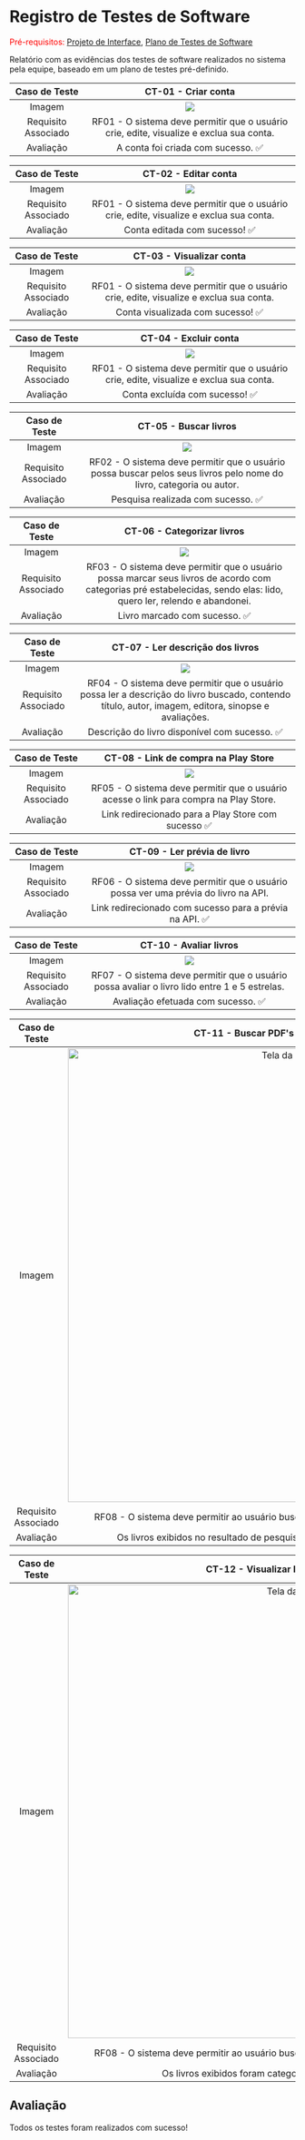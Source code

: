 # Registro de Testes de Software

<span style="color:red">Pré-requisitos: <a href="04-Projeto de Interface.md"> Projeto de Interface</a></span>, <a href="08-Plano de Testes de Software.md"> Plano de Testes de Software</a>

Relatório com as evidências dos testes de software realizados no sistema pela equipe, baseado em um plano de testes pré-definido.

|    Caso de Teste    |                                   CT-01 - Criar conta                                   |
| :-----------------: | :-------------------------------------------------------------------------------------: |
|       Imagem        |                    <img src = "./img/Tela-CadastroConcluido.jpeg"/>                     |
| Requisito Associado | RF01 - O sistema deve permitir que o usuário crie, edite, visualize e exclua sua conta. |
|      Avaliação      |                           A conta foi criada com sucesso. ✅                            |

|    Caso de Teste    |                                  CT-02 - Editar conta                                   |
| :-----------------: | :-------------------------------------------------------------------------------------: |
|       Imagem        |                      <img src = "./img/Tela-PerfilConcluido.jpg"/>                      |
| Requisito Associado | RF01 - O sistema deve permitir que o usuário crie, edite, visualize e exclua sua conta. |
|      Avaliação      |                              Conta editada com sucesso! ✅                              |

|    Caso de Teste    |                                CT-03 - Visualizar conta                                 |
| :-----------------: | :-------------------------------------------------------------------------------------: |
|       Imagem        |                      <img src = "./img/Tela-PerfilConcluido.jpg"/>                      |
| Requisito Associado | RF01 - O sistema deve permitir que o usuário crie, edite, visualize e exclua sua conta. |
|      Avaliação      |                            Conta visualizada com sucesso! ✅                            |

|    Caso de Teste    |                                  CT-04 - Excluir conta                                  |
| :-----------------: | :-------------------------------------------------------------------------------------: |
|       Imagem        |                      <img src = "./img/Tela-PerfilConcluido.jpg"/>                      |
| Requisito Associado | RF01 - O sistema deve permitir que o usuário crie, edite, visualize e exclua sua conta. |
|      Avaliação      |                             Conta excluída com sucesso! ✅                              |

|    Caso de Teste    |                                                CT-05 - Buscar livros                                                |
| :-----------------: | :-----------------------------------------------------------------------------------------------------------------: |
|       Imagem        |                                  <img src = "./img/Tela-pesquisa-resultado.jpg"/>                                   |
| Requisito Associado | RF02 - O sistema deve permitir que o usuário possa buscar pelos seus livros pelo nome do livro, categoria ou autor. |
|      Avaliação      |                                         Pesquisa realizada com sucesso. ✅                                          |

|    Caso de Teste    |                                                                     CT-06 - Categorizar livros                                                                      |
| :-----------------: | :-----------------------------------------------------------------------------------------------------------------------------------------------------------------: |
|       Imagem        |                                                            <img src = "./img/Tela-MarcarAvaliacao.jpg"/>                                                            |
| Requisito Associado | RF03 - O sistema deve permitir que o usuário possa marcar seus livros de acordo com categorias pré estabelecidas, sendo elas: lido, quero ler, relendo e abandonei. |
|      Avaliação      |                                                                    Livro marcado com sucesso. ✅                                                                    |

|    Caso de Teste    |                                                          CT-07 - Ler descrição dos livros                                                           |
| :-----------------: | :-------------------------------------------------------------------------------------------------------------------------------------------------: |
|       Imagem        |                                                       <img src = "./img/Tela-Descricao.jpg"/>                                                       |
| Requisito Associado | RF04 - O sistema deve permitir que o usuário possa ler a descrição do livro buscado, contendo título, autor, imagem, editora, sinopse e avaliações. |
|      Avaliação      |                                                    Descrição do livro disponível com sucesso. ✅                                                    |

|    Caso de Teste    |                         CT-08 - Link de compra na Play Store                          |
| :-----------------: | :-----------------------------------------------------------------------------------: |
|       Imagem        |                   <img src = "./img/Tela-LerPreviaBaixaEBook.jpg"/>                   |
| Requisito Associado | RF05 - O sistema deve permitir que o usuário acesse o link para compra na Play Store. |
|      Avaliação      |                  Link redirecionado para a Play Store com sucesso ✅                  |

|    Caso de Teste    |                            CT-09 - Ler prévia de livro                             |
| :-----------------: | :--------------------------------------------------------------------------------: |
|       Imagem        |                 <img src = "./img/Tela-LerPreviaBaixaEBook.jpg"/>                  |
| Requisito Associado | RF06 - O sistema deve permitir que o usuário possa ver uma prévia do livro na API. |
|      Avaliação      |              Link redirecionado com sucesso para a prévia na API. ✅               |

|    Caso de Teste    |                                    CT-10 - Avaliar livros                                     |
| :-----------------: | :-------------------------------------------------------------------------------------------: |
|       Imagem        |                         <img src = "./img/Tela-MarcarAvaliacao.jpg"/>                         |
| Requisito Associado | RF07 - O sistema deve permitir que o usuário possa avaliar o livro lido entre 1 e 5 estrelas. |
|      Avaliação      |                              Avaliação efetuada com sucesso. ✅                               |

|    Caso de Teste    |                                      CT-11 - Buscar PDF's gratuitos na Biblioteca                                       |
| :-----------------: | :---------------------------------------------------------------------------------------------------------------------: |
|       Imagem        | <img src="img/Tela-BibliotecaPesquisa.jpeg" alt="Tela da Biblioteca" title="Tela da Biblioteca" style="height: 800px;"> |
| Requisito Associado |             RF08 - O sistema deve permitir ao usuário buscar livros listados como gratuitos na biblioteca.              |
|      Avaliação      |                    Os livros exibidos no resultado de pesquisa possuem PDF para download na API. ✅                     |

|    Caso de Teste    |                                CT-12 - Visualizar livros categorizados                                |
| :-----------------: | :---------------------------------------------------------------------------------------------------: |
|       Imagem        | <img src="img/Tela-Estante.jpg" alt="Tela da Estante" title="Tela da Estante" style="height: 800px;"> |
| Requisito Associado |    RF08 - O sistema deve permitir ao usuário buscar livros listados como gratuitos na biblioteca.     |
|      Avaliação      |                    Os livros exibidos foram categorizados pelo usuário logado. ✅                     |

## Avaliação

Todos os testes foram realizados com sucesso!

